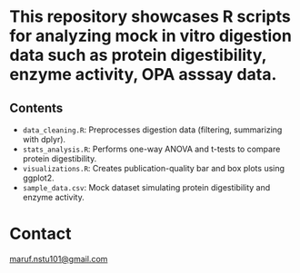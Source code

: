 # This repository showcases R scripts for analyzing mock in vitro digestion data such as protein digestibility, enzyme activity, OPA asssay data.
## Contents
- `data_cleaning.R`: Preprocesses digestion data (filtering, summarizing with dplyr).
- `stats_analysis.R`: Performs one-way ANOVA and t-tests to compare protein digestibility.
- `visualizations.R`: Creates publication-quality bar and box plots using ggplot2.
- `sample_data.csv`: Mock dataset simulating protein digestibility and enzyme activity.

# Contact
maruf.nstu101@gmail.com
